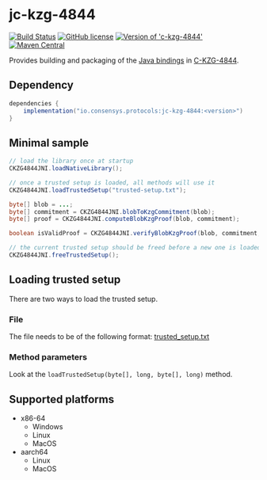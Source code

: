# jc-kzg-4844

[![Build Status](https://circleci.com/gh/Consensys/jc-kzg-4844.svg?style=svg)](https://circleci.com/gh/Consensys/workflows/jc-kzg-4844)
[![GitHub license](https://img.shields.io/github/license/Consensys/jc-kzg-4844.svg?logo=apache)](https://github.com/Consensys/jc-kzg-4844/blob/master/LICENSE)
[![Version of 'c-kzg-4844'](https://img.shields.io/badge/c--kzg--4844-v2.1.1-blue.svg)](https://github.com/ethereum/c-kzg-4844/releases/tag/v2.1.1)
[![Maven Central](https://img.shields.io/maven-central/v/io.consensys.protocols/jc-kzg-4844)](https://central.sonatype.com/artifact/io.consensys.protocols/jc-kzg-4844)

Provides building and packaging of the [Java bindings](https://github.com/ethereum/c-kzg-4844/tree/main/bindings/java) in [C-KZG-4844](https://github.com/ethereum/c-kzg-4844).

## Dependency

```groovy
dependencies {
    implementation("io.consensys.protocols:jc-kzg-4844:<version>")
}
```

## Minimal sample

```java
// load the library once at startup
CKZG4844JNI.loadNativeLibrary();

// once a trusted setup is loaded, all methods will use it
CKZG4844JNI.loadTrustedSetup("trusted-setup.txt");

byte[] blob = ...;
byte[] commitment = CKZG4844JNI.blobToKzgCommitment(blob);
byte[] proof = CKZG4844JNI.computeBlobKzgProof(blob, commitment);

boolean isValidProof = CKZG4844JNI.verifyBlobKzgProof(blob, commitment, proof);

// the current trusted setup should be freed before a new one is loaded
CKZG4844JNI.freeTrustedSetup();
```

## Loading trusted setup

There are two ways to load the trusted setup.

### File
The file needs to be of the following format: [trusted_setup.txt](https://github.com/ethereum/c-kzg-4844/blob/main/src/trusted_setup.txt)

### Method parameters 
Look at the `loadTrustedSetup(byte[], long, byte[], long)` method.

## Supported platforms

- x86-64
    - Windows
    - Linux
    - MacOS
- aarch64
    - Linux
    - MacOS
